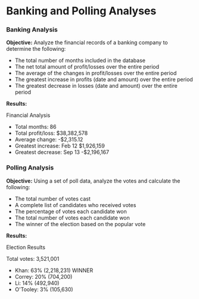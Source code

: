 # Banking and Polling Analyses

### Banking Analysis

**Objective:**  Analyze the financial records of a banking company to determine the following:
  -  The total number of months included in the database
  -  The net total amount of profit/losses over the entire period
  -  The average of the changes in profit/losses over the entire period
  -  The greatest increase in profits (date and amount) over the entire period
  -  The greatest decrease in losses (date and amount) over the entire period
  
**Results:**

Financial Analysis

  * Total months:  86
  * Total profit/loss:  $38,382,578
  * Average change:  -$2,315.12
  * Greatest increase:  Feb 12  $1,926,159
  * Greatest decrease:  Sep 13  -$2,196,167
  

### Polling Analysis

**Objective:**  Using a set of poll data, analyze the votes and calculate the following:
  -  The total number of votes cast
  -  A complete list of candidates who received votes
  -  The percentage of votes each candidate won
  -  The total number of votes each candidate won
  -  The winner of the election based on the popular vote

**Results:**

Election Results

  Total votes:  3,521,001

  * Khan:  63% (2,218,231)  WINNER
  * Correy:  20%  (704,200)
  * Li:  14%  (492,940)
  * O'Tooley:  3%  (105,630)


